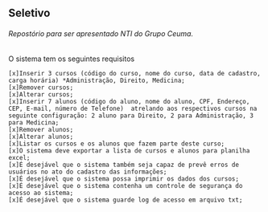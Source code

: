 ## Seletivo 
###### Repostório para ser apresentado NTI do Grupo Ceuma. 
 
 O sistema tem os seguintes requisitos 
 
    [x]Inserir 3 cursos (código do curso, nome do curso, data de cadastro, carga horária) *Administração, Direito, Medicina;
    [x]Remover cursos;
    [x]Alterar cursos;
    [x]Inserir 7 alunos (código do aluno, nome do aluno, CPF, Endereço, CEP, E-mail, número de Telefone)  atrelando aos respectivos cursos na seguinte configuração: 2 aluno para Direito, 2 para Administração, 3 para Medicina;
    [x]Remover alunos;
    [x]Alterar alunos;
    [x]Listar os cursos e os alunos que fazem parte deste curso;
    [x]O sistema deve exportar a lista de cursos e alunos para planilha excel;
    [x]É desejável que o sistema também seja capaz de prevê erros de usuários no ato do cadastro das informações;
    [x]É desejável que o sistema possa imprimir os dados dos cursos;
    [x]É desejável que o sistema contenha um controle de segurança do acesso ao sistema;
    [x]É desejável que o sistema guarde log de acesso em arquivo txt;